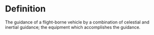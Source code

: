 # Definition

The guidance of a flight-borne vehicle by a combination of celestial and
inertial guidance; the equipment which accomplishes the guidance.
